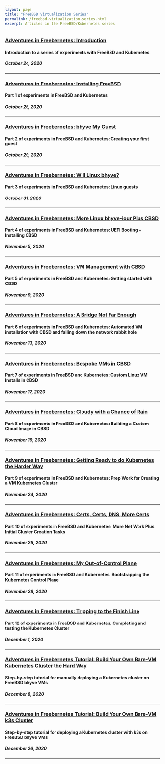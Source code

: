 ```yaml
---
layout: page
title: "FreeBSD Virtualization Series"
permalink: /freebsd-virtualization-series.html
excerpt: Articles in the FreeBSD/Kubernetes series
---
```


### [Adventures in Freebernetes: Introduction](/2020/10/24/adventures-in-freebernetes-introduction/)

#### Introduction to a series of experiments with FreeBSD and Kubernetes

##### October 24, 2020

* * *
### [Adventures in Freebernetes: Installing FreeBSD](/2020/10/25/adventures-in-freebernetes-installing-freebsd/)

#### Part 1 of experiments in FreeBSD and Kubernetes

##### October 25, 2020

* * *
### [Adventures in Freebernetes: bhyve My Guest](/2020/10/29/adventures-in-freebernetes-bhyve-my-guest/)

#### Part 2 of experiments in FreeBSD and Kubernetes: Creating your first guest

##### October 29, 2020

* * *
### [Adventures in Freebernetes: Will Linux bhyve?](/2020/10/31/adventures-in-freebernetes-will-linux-bhyve/)

#### Part 3 of experiments in FreeBSD and Kubernetes: Linux guests

##### October 31, 2020

* * *
### [Adventures in Freebernetes: More Linux bhyve-iour Plus CBSD](/2020/11/05/adventures-in-freebernetes-more-linux-bhyve-iour-plus-cbsd/)

#### Part 4 of experiments in FreeBSD and Kubernetes: UEFI Booting + Installing CBSD

##### November  5, 2020

* * *
### [Adventures in Freebernetes: VM Management with CBSD](/2020/11/09/adventures-in-freebernetes-vm-management-with-cbsd/)

#### Part 5 of experiments in FreeBSD and Kubernetes: Getting started with CBSD

##### November  9, 2020

* * *
### [Adventures in Freebernetes: A Bridge Not Far Enough](/2020/11/13/adventures-in-freebernetes-a-bridge-not-far-enough/)

#### Part 6 of experiments in FreeBSD and Kubernetes: Automated VM installation with CBSD and falling down the network rabbit hole

##### November 13, 2020

* * *
### [Adventures in Freebernetes: Bespoke VMs in CBSD](/2020/11/17/adventures-in-freebernetes-bespoke-vms-in-cbsd/)

#### Part 7 of experiments in FreeBSD and Kubernetes: Custom Linux VM Installs in CBSD

##### November 17, 2020

* * *
### [Adventures in Freebernetes: Cloudy with a Chance of Rain](/2020/11/19/adventures-in-freebernetes-cloudy-with-a-chance-of-rain/)

#### Part 8 of experiments in FreeBSD and Kubernetes: Building a Custom Cloud Image in CBSD

##### November 19, 2020

* * *
### [Adventures in Freebernetes: Getting Ready to do Kubernetes the Harder Way](/2020/11/24/adventures-in-freebernetes-getting-ready-to-do-kubernetes-the-harder-way/)

#### Part 9 of experiments in FreeBSD and Kubernetes: Prep Work for Creating a VM Kubernetes Cluster

##### November 24, 2020

* * *
### [Adventures in Freebernetes: Certs, Certs, DNS, More Certs](/2020/11/26/adventures-in-freebernetes-certs-certs-dns-more-certs/)

#### Part 10 of experiments in FreeBSD and Kubernetes: More Net Work Plus Initial Cluster Creation Tasks

##### November 26, 2020

* * *
### [Adventures in Freebernetes: My Out-of-Control Plane](/2020/11/28/adventures-in-freebernetes-my-out-of-control-plane/)

#### Part 11 of experiments in FreeBSD and Kubernetes: Bootstrapping the Kubernetes Control Plane

##### November 28, 2020

* * *
### [Adventures in Freebernetes: Tripping to the Finish Line](/2020/12/01/adventures-in-freebernetes-tripping-to-the-finish-line/)

#### Part 12 of experiments in FreeBSD and Kubernetes: Completing and testing the Kubernetes Cluster

##### December  1, 2020

* * *
### [Adventures in Freebernetes Tutorial: Build Your Own Bare-VM Kubernetes Cluster the Hard Way](/2020/12/08/adventures-in-freebernetes-tutorial-build-your-own-bare-vm-kubernetes-cluster-the-hard-way/)

#### Step-by-step tutorial for manually deploying a Kubernetes cluster on FreeBSD bhyve VMs

##### December  8, 2020

* * *
### [Adventures in Freebernetes Tutorial: Build Your Own Bare-VM k3s Cluster](/2020/12/26/adventures-in-freebernetes-tutorial-build-your-own-bare-vm-k3s-cluster/)

#### Step-by-step tutorial for deploying a Kubernetes cluster with k3s on FreeBSD bhyve VMs

##### December 26, 2020

* * *
